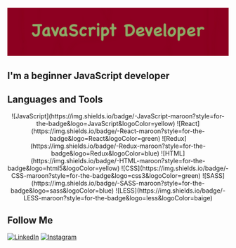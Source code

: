 ![Header](https://github.com/render89/render89/blob/main/Image.png)

## I'm a beginner JavaScript developer

## Languages and Tools
<div align=center>
![JavaScript](https://img.shields.io/badge/-JavaScript-maroon?style=for-the-badge&logo=JavaScript&logoColor=yellow)
![React](https://img.shields.io/badge/-React-maroon?style=for-the-badge&logo=React&logoColor=green)
![Redux](https://img.shields.io/badge/-Redux-maroon?style=for-the-badge&logo=Redux&logoColor=blue)
![HTML](https://img.shields.io/badge/-HTML-maroon?style=for-the-badge&logo=html5&logoColor=yellow)
![CSS](https://img.shields.io/badge/-CSS-maroon?style=for-the-badge&logo=css3&logoColor=green)
![SASS](https://img.shields.io/badge/-SASS-maroon?style=for-the-badge&logo=sass&logoColor=blue)
![LESS](https://img.shields.io/badge/-LESS-maroon?style=for-the-badge&logo=less&logoColor=baige)
</div>

## Follow Me
[![LinkedIn](https://img.shields.io/badge/-LinkedIn-maroon?style=for-the-badge&logo=linkedIn&logoColor=blue)](https://www.linkedin.com/in/renderf/)
[![Instagram](https://img.shields.io/badge/-Instagram-maroon?style=for-the-badge&logo=instagram&logoColor=yellow)](https://www.instagram.com/antonfanin/)

